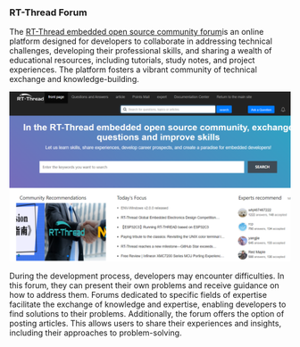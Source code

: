 ### RT-Thread Forum

The [RT-Thread embedded open source community forum](https://club.rt-thread.org/)is an online platform designed for developers to collaborate in addressing technical challenges, developing their professional skills, and sharing a wealth of educational resources, including tutorials, study notes, and project experiences. The platform fosters a vibrant community of technical exchange and knowledge-building.

![](figures/forum.png)

During the development process, developers may encounter difficulties. In this forum, they can present their own problems and receive guidance on how to address them. Forums dedicated to specific fields of expertise facilitate the exchange of knowledge and expertise, enabling developers to find solutions to their problems.
Additionally, the forum offers the option of posting articles. This allows users to share their experiences and insights, including their approaches to problem-solving.